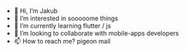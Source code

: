 - 👋 Hi, I’m Jakub
- 👀 I’m interested in sooooome things
- 🌱 I’m currently learning flutter / js 
- 💞️ I’m looking to collaborate with mobile-apps developers
- 📫 How to reach me? pigeon mail

<!---
jeik0s/jeik0s is a ✨ special ✨ repository because its `README.md` (this file) appears on your GitHub profile.
You can click the Preview link to take a look at your changes.
--->
